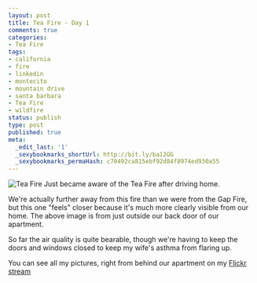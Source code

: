 ```yaml
---
layout: post
title: Tea Fire - Day 1
comments: true
categories:
- Tea Fire
tags:
- california
- fire
- linkedin
- montecito
- mountain drive
- santa barbara
- Tea Fire
- wildfire
status: publish
type: post
published: true
meta:
  _edit_last: '1'
  _sexybookmarks_shortUrl: http://bit.ly/ba12GG
  _sexybookmarks_permaHash: c70492ca815ebf92d84f8974ed930a55
---
```

<img src="http://farm4.static.flickr.com/3227/3028415039_f94c6874bb.jpg" alt="Tea Fire" />
Just became aware of the Tea Fire after driving home.

We're actually further away from this fire than we were from the Gap Fire, but this one "feels" closer because it's much more clearly visible from our home.  The above image is from just outside our back door of our apartment.

So far the air quality is quite bearable, though we're having to keep the doors and windows closed to keep my wife's asthma from flaring up.

You can see all my pictures, right from behind our apartment on my <a href="http://www.flickr.com/photos/rgeyer/sets/72157609035026410/">Flickr stream</a>
